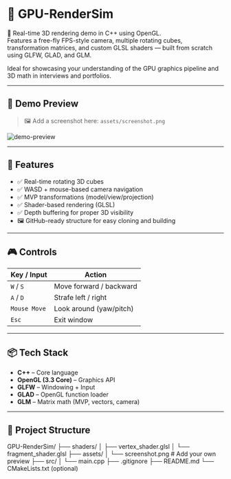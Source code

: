 ﻿# 🚀 GPU-RenderSim

🧊 Real-time 3D rendering demo in C++ using OpenGL.  
Features a free-fly FPS-style camera, multiple rotating cubes, transformation matrices, and custom GLSL shaders — built from scratch using GLFW, GLAD, and GLM.

Ideal for showcasing your understanding of the GPU graphics pipeline and 3D math in interviews and portfolios.

---

## 📸 Demo Preview

> 🖼️ Add a screenshot here: `assets/screenshot.png`

![demo-preview](./assets/screenshot.png)

---

## 🔧 Features

- ✅ Real-time rotating 3D cubes
- ✅ WASD + mouse-based camera navigation
- ✅ MVP transformations (model/view/projection)
- ✅ Shader-based rendering (GLSL)
- ✅ Depth buffering for proper 3D visibility
- 🖼️ GitHub-ready structure for easy cloning and building

---

## 🎮 Controls

| Key / Input | Action |
|-------------|--------|
| `W` / `S`   | Move forward / backward |
| `A` / `D`   | Strafe left / right |
| `Mouse Move` | Look around (yaw/pitch) |
| `Esc`       | Exit window |

---

## 📦 Tech Stack

- **C++** – Core language
- **OpenGL (3.3 Core)** – Graphics API
- **GLFW** – Windowing + Input
- **GLAD** – OpenGL function loader
- **GLM** – Matrix math (MVP, vectors, camera)

---

## 📂 Project Structure

GPU-RenderSim/
├── shaders/
│ ├── vertex_shader.glsl
│ └── fragment_shader.glsl
├── assets/
│ └── screenshot.png # Add your own preview
├── src/
│ └── main.cpp
├── .gitignore
├── README.md
└── CMakeLists.txt (optional)